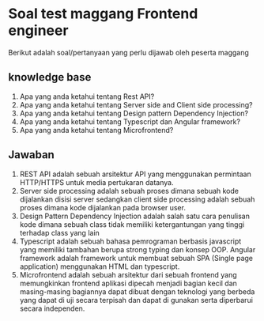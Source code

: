 # Soal test maggang Frontend engineer

Berikut adalah soal/pertanyaan yang perlu dijawab oleh peserta maggang

## knowledge base

1. Apa yang anda ketahui tentang Rest API?
2. Apa yang anda ketahui tentang Server side and Client side processing?
3. Apa yang anda ketahui tentang Design pattern Dependency Injection?
4. Apa yang anda ketahui tentang Typescript dan Angular framework?
5. Apa yang anda ketahui tentang Microfrontend?

## Jawaban

1. REST API adalah sebuah arsitektur API yang menggunakan permintaan HTTP/HTTPS untuk media pertukaran datanya.
2. Server side processing adalah sebuah proses dimana sebuah kode dijalankan disisi server sedangkan client side processing adalah sebuah proses dimana kode dijalankan pada browser user.
3. Design Pattern Dependency Injection adalah salah satu cara penulisan kode dimana sebuah class tidak memiliki ketergantungan yang tinggi terhadap class yang lain
4. Typescript adalah sebuah bahasa pemrograman berbasis javascript yang memiliki tambahan berupa strong typing dan konsep OOP.
   Angular framework adalah framework untuk membuat sebuah SPA (Single page application) menggunakan HTML dan typescript.
5. Microfrontend adalah sebuah arsitektur dari sebuah frontend yang memungkinkan frontend aplikasi dipecah menjadi bagian kecil dan masing-masing bagiannya dapat dibuat dengan teknologi yang berbeda yang dapat di uji secara terpisah dan dapat di gunakan serta diperbarui secara independen.
